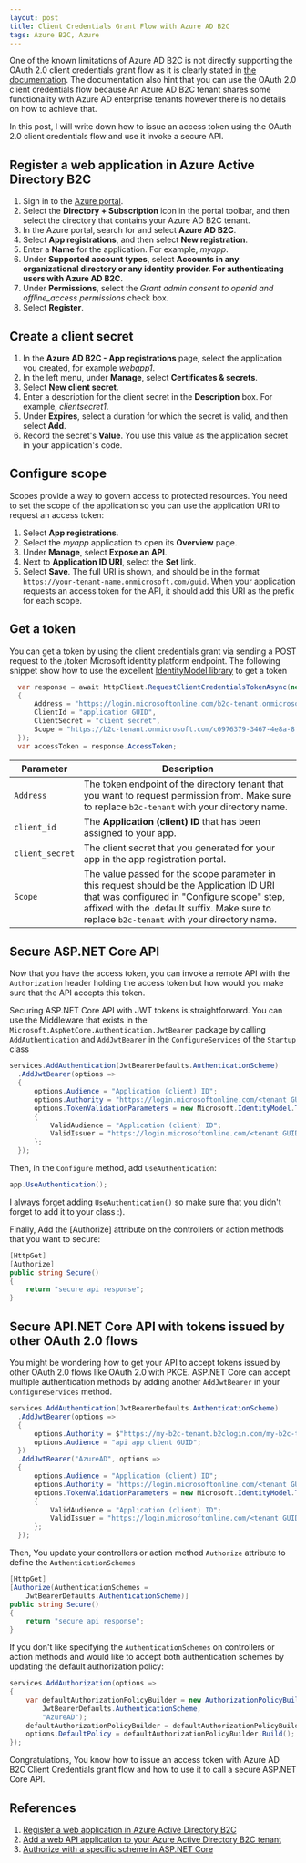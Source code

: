 ```yaml
---
layout: post
title: Client Credentials Grant Flow with Azure AD B2C
tags: Azure B2C, Azure
---
```


One of the known limitations of Azure AD B2C is not directly supporting the OAuth 2.0 client credentials grant flow as it is clearly stated in [the documentation](https://docs.microsoft.com/en-us/azure/active-directory-b2c/application-types#daemonsserver-side-applications). The documentation also hint that you can use the OAuth 2.0 client credentials flow because An Azure AD B2C tenant shares some functionality with Azure AD enterprise tenants however there is no details on how to achieve that.

In this post, I will write down how to issue an access token using the OAuth 2.0 client credentials flow and use it invoke a secure API.

## Register a web application in Azure Active Directory B2C

1. Sign in to the [Azure portal](https://portal.azure.com).
1. Select the **Directory + Subscription** icon in the portal toolbar, and then select the directory that contains your Azure AD B2C tenant.
1. In the Azure portal, search for and select **Azure AD B2C**.
1. Select **App registrations**, and then select **New registration**.
1. Enter a **Name** for the application. For example, *myapp*.
1. Under **Supported account types**, select **Accounts in any organizational directory or any identity provider. For authenticating users with Azure AD B2C**.
1. Under **Permissions**, select the *Grant admin consent to openid and offline_access permissions* check box.
1. Select **Register**.

## Create a client secret

1. In the **Azure AD B2C - App registrations** page, select the application you created, for example *webapp1*.
1. In the left menu, under **Manage**, select **Certificates & secrets**.
1. Select **New client secret**.
1. Enter a description for the client secret in the **Description** box. For example, *clientsecret1*.
1. Under **Expires**, select a duration for which the secret is valid, and then select **Add**.
1. Record the secret's **Value**. You use this value as the application secret in your application's code.

## Configure scope

Scopes provide a way to govern access to protected resources. You need to set the scope of the application so you can use the application URI to request an access token:

1. Select **App registrations**.
1. Select the *myapp* application to open its **Overview** page.
1. Under **Manage**, select **Expose an API**.
1. Next to **Application ID URI**, select the **Set** link.
1. Select **Save**. The full URI is shown, and should be in the format `https://your-tenant-name.onmicrosoft.com/guid`. When your application requests an access token for the API, it should add this URI as the prefix for each scope.


## Get a token

You can get a token by using the client credentials grant via sending a POST request to the /token Microsoft identity platform endpoint. The following snippet show how to use the excellent [IdentityModel library](https://www.nuget.org/packages/IdentityModel) to get a token

```csharp
  var response = await httpClient.RequestClientCredentialsTokenAsync(new ClientCredentialsTokenRequest
  {
      Address = "https://login.microsoftonline.com/b2c-tenant.onmicrosoft.com/oauth2/v2.0/token",
      ClientId = "application GUID",
      ClientSecret = "client secret",
      Scope = "https://b2c-tenant.onmicrosoft.com/c0976379-3467-4e8a-8ff9-05f652d1cde2/.default"
  });
  var accessToken = response.AccessToken;
```

| Parameter | Description |
| --- | --- |
| `Address` | The token endpoint of the directory tenant that you want to request permission from. Make sure to replace `b2c-tenant` with your directory name. |
| `client_id` | The **Application (client) ID** that has been assigned to your app. |
| `client_secret` | The client secret that you generated for your app in the app registration portal. |
| `Scope` | The value passed for the scope parameter in this request should be the Application ID URI that was configured in "Configure scope" step, affixed with the .default suffix. Make sure to replace `b2c-tenant` with your directory name. |

## Secure ASP.NET Core API

Now that you have the access token, you can invoke a remote API with the `Authorization` header holding the access token but how would you make sure that the API accepts this token.

Securing ASP.NET Core API with JWT tokens is straightforward. You can use the Middleware that exists in the `Microsoft.AspNetCore.Authentication.JwtBearer` package by calling `AddAuthentication` and `AddJwtBearer` in the `ConfigureServices` of the `Startup` class

```csharp
services.AddAuthentication(JwtBearerDefaults.AuthenticationScheme)
  .AddJwtBearer(options =>
  {
      options.Audience = "Application (client) ID";
      options.Authority = "https://login.microsoftonline.com/<tenant GUID>";
      options.TokenValidationParameters = new Microsoft.IdentityModel.Tokens.TokenValidationParameters
      {
          ValidAudience = "Application (client) ID";
          ValidIssuer = "https://login.microsoftonline.com/<tenant GUID>/v2.0"
      };
  });
```

Then, in the `Configure` method, add `UseAuthentication`:

```csharp
app.UseAuthentication();
```

I always forget adding `UseAuthentication()` so make sure that you didn't forget to add it to your class :).

Finally, Add the [Authorize] attribute on the controllers or action methods that you want to secure:

```csharp
[HttpGet]
[Authorize]
public string Secure()
{
    return "secure api response";
}
```

## Secure API.NET Core API with tokens issued by other OAuth 2.0 flows

You might be wondering how to get your API to accept tokens issued by other OAuth 2.0 flows like OAuth 2.0 with PKCE. ASP.NET Core can accept multiple authentication methods by adding another `AddJwtBearer` in your `ConfigureServices` method.

```csharp
services.AddAuthentication(JwtBearerDefaults.AuthenticationScheme)
  .AddJwtBearer(options =>
  {
      options.Authority = $"https://my-b2c-tenant.b2clogin.com/my-b2c-tenant.onmicrosoft.com/SignUpSignInPolicyId/v2.0";
      options.Audience = "api app client GUID";
  })
  .AddJwtBearer("AzureAD", options =>
  {
      options.Audience = "Application (client) ID";
      options.Authority = "https://login.microsoftonline.com/<tenant GUID>";
      options.TokenValidationParameters = new Microsoft.IdentityModel.Tokens.TokenValidationParameters
      {
          ValidAudience = "Application (client) ID";
          ValidIssuer = "https://login.microsoftonline.com/<tenant GUID>/v2.0"
      };
  });
```

Then, You update your controllers or action method `Authorize` attribute to define the `AuthenticationSchemes`

```csharp
[HttpGet]
[Authorize(AuthenticationSchemes =
    JwtBearerDefaults.AuthenticationScheme)]
public string Secure()
{
    return "secure api response";
}
```

If you don't like specifying the `AuthenticationSchemes` on controllers or action methods and would like to accept both authentication schemes by updating the default authorization policy:

```csharp
services.AddAuthorization(options =>
{
    var defaultAuthorizationPolicyBuilder = new AuthorizationPolicyBuilder(
        JwtBearerDefaults.AuthenticationScheme,
        "AzureAD");
    defaultAuthorizationPolicyBuilder = defaultAuthorizationPolicyBuilder.RequireAuthenticatedUser();
    options.DefaultPolicy = defaultAuthorizationPolicyBuilder.Build();
});
```

Congratulations, You know how to issue an access token with Azure AD B2C Client Credentials grant flow and how to use it to call a secure ASP.NET Core API.

## References
1. [Register a web application in Azure Active Directory B2C](https://docs.microsoft.com/en-us/azure/active-directory-b2c/tutorial-register-applications?tabs=app-reg-ga)
1. [Add a web API application to your Azure Active Directory B2C tenant](https://docs.microsoft.com/en-us/azure/active-directory-b2c/add-web-api-application?tabs=app-reg-ga)
1. [Authorize with a specific scheme in ASP.NET Core](https://docs.microsoft.com/en-us/aspnet/core/security/authorization/limitingidentitybyscheme?view=aspnetcore-3.1)
